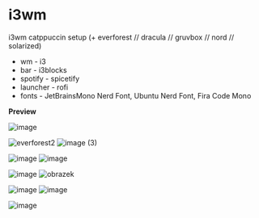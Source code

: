 # i3wm
i3wm catppuccin setup (+ everforest // dracula // gruvbox // nord // solarized)
* wm - i3
* bar - i3blocks
* spotify - spicetify 
* launcher - rofi
* fonts - JetBrainsMono Nerd Font, Ubuntu Nerd Font, Fira Code Mono

**Preview**

![image](https://github.com/krstfz/i3wm/assets/126676125/6b8cfbbc-b524-45ef-ade5-f76a90746004)

![everforest2](https://user-images.githubusercontent.com/126676125/235354947-ac0db0e8-f42d-4dd9-a276-a37e89c33877.png)
![image (3)](https://github.com/krstfz/i3wm/assets/126676125/fefb42cc-6932-4126-a772-887b1058fc3e)


![image](https://github.com/krstfz/i3wm/assets/126676125/cf450de7-45a0-4568-ae3e-2974cc845ad5)
![image](https://github.com/krstfz/i3wm/assets/126676125/9e2f6546-bc52-41cb-be43-e484ea204d44)


![image](https://github.com/krstfz/i3wm/assets/126676125/785dd331-faad-46bd-9f9e-6e9fdb66a25f)
![obrazek](https://github.com/krstfz/i3wm/assets/126676125/4c9d0773-eca2-41ef-adac-190c2243162e)


![image](https://github.com/krstfz/i3wm/assets/126676125/199986e8-d15a-4de6-9f5b-391e20fc7c9a) 
![image](https://github.com/krstfz/i3wm/assets/126676125/5453a414-b961-4413-be98-82c0d7771022)

![image](https://github.com/krstfz/i3wm/assets/126676125/93c58a39-41fb-4fc6-a4f3-2d329e8771f3)




